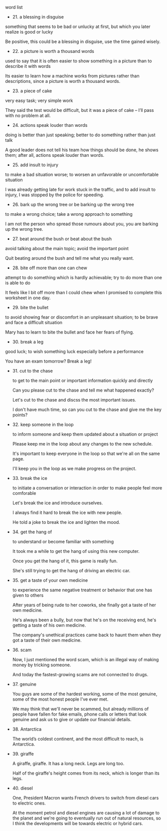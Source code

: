 <head>
     <meta http-equiv="X-UA-Compatible" content="IE=edge">
    <meta name="viewport" content="width=device-width, initial-scale=1.0">
</head>

<link rel="stylesheet" href="words.css">

<mytitle>word list</mytitle><br>

- <word>21. a blessing in disguise</word>

<p class="meaning">something that seems to be bad or unlucky at first, but which you later realize is good or lucky</p>

<p class="example">Be positive, this could be a blessing in disguise, use the time gained wisely.
 </p>

- <word>22. a picture is worth a thousand words</word>

<p class="meaning">used to say that it is often easier to show something in a picture than to describe it with words</p>

<p class="example">Its easier to learn how a machine works from pictures rather than descriptions, since a picture is worth a thousand words.
 </p>

- <word>23. a piece of cake</word>

<p class="meaning">very easy task; very simple work</p>

<p class="example">They said the test would be difficult, but it was a piece of cake – I’ll pass with no problem at all.
 </p>

- <word>24. actions speak louder than words</word>

<p class="meaning">doing is better than just speaking; better to do something rather than just talk</p>

<p class="example">A good leader does not tell his team how things should be done, he shows them; after all, actions speak louder than words.
 </p>

- <word>25. add insult to injury</word>

<p class="meaning">to make a bad situation worse; to worsen an unfavorable or uncomfortable situation</p>

<p class="example">I was already getting late for work stuck in the traffic, and to add insult to injury, I was stopped by the police for speeding.
 </p>

- <word>26. bark up the wrong tree or be barking up the wrong tree</word>

<p class="meaning">to make a wrong choice; take a wrong approach to something</p>

<p class="example">I am not the person who spread those rumours about you, you are barking up the wrong tree.
 </p>

- <word>27. beat around the bush or beat about the bush</word>

<p class="meaning">avoid talking about the main topic; avoid the important point</p>

<p class="example">Quit beating around the bush and tell me what you really want.
 </p>

- <word>28. bite off more than one can chew</word>

<p class="meaning">attempt to do something which is hardly achievable; try to do more than one is able to do</p>

<p class="example">It feels like I bit off more than I could chew when I promised to complete this worksheet in one day.
 </p>

- <word>29. bite the bullet</word>

<p class="meaning">to avoid showing fear or discomfort in an unpleasant situation;  to be brave and face a difficult situation</p>

<p class="example">Mary has to learn to bite the bullet and face her fears of flying.
 </p>

- <word>30. break a leg</word>

<p class="meaning">good luck; to wish something luck especially before a performance</p>

<p class="example">You have an exam tomorrow? Break a leg!
 </p>

- <word>31. cut to the chase</word>
  <p class="meaning">
  to get to the main point or important information quickly and directly
  </p>

  <p class="example">Can you please cut to the chase and tell me what happened exactly? </p>

  <p class="example">Let's cut to the chase and discss the most important issues. </p>
  <p class="example">I don't have much time, so can you cut to the chase and give me the key points? </p>

- <word>32. keep someone in the loop</word>
    <p class="meaning"> to inform someone and keep them updated about a situation or project</p>
  <p class="example">Please keep me in the loop about any changes to the new schedule.</p>

  <p class="example">It's important to keep everyone in the loop so that we're all on the same page.</p>

    <p class="example">I'll keep you in the loop as we make progress on the project.</p>

- <word>33. break the ice</word>
  <p class="meaning"> to initiate a conversation or interaction in order to make people feel more comforable</p>
    <p class="example">Let's break the ice and introduce ourselves.</p>

    <p class="example">I always find it hard to break the ice with new people.</p>
    <p class="example">He told a joke to break the ice and lighten the mood.</p>

- <word>34. get the hang of</word>

    <p class="meaning">to understand or become familiar with something
    </p>
  <p class="example">It took me a while to get the hang of using this new computer. </p>

  <p class="example">Once you get the hang of it, this game is really fun.</p>
  <p class="example">She's still trying to get the hang of driving an electric car.</p>

- <word>35. get a taste of your own medicine</word>
    <p class="meaning">to experience the same negative treatment or behavior that one has given to others</p>
   <p class="example">After years of being rude to her coworks, she finally got a taste of her own medicine.</p>

   <p class="example">He's always been a bully, but now that he's on the receiving end, he's getting a taste of his own medicine.</p>
  <p class="example">The company's unethical practices came back to haunt them when they got a taste of their own medicine.</p>

- <word>36. scam</word>

  <p class="example">Now, I just mentioned the word scam, which is an illegal way of making money by tricking someone. </p>

  <p class="example">And today the fastest-growing scams are not connected to drugs. </p>

- <word>37. genuine</word>

  <p class="example">You guys are some of the hardest working, some  of the most genuine, some of the most honest people I've ever met. </p>

  <p class="example">We may think that we'll never be scammed, but already millions of people have fallen for fake emails, phone calls or letters that look genuine and ask us to give or update our financial details. </p>

- <word>38. Antarctica</word>

  <p class="example">The world’s coldest continent, and the most difficult to reach, is Antarctica. </p>

- <word>39. giraffe</word>

  <p class="example">A giraffe, giraffe. It has a long neck. Legs are long too. </p>

  <p class="example">Half of the giraffe's height comes from its neck, which is longer than its legs. </p>

- <word>40. diesel</word>

  <p class="example">One, President Macron wants French drivers to switch from diesel cars to electric ones. </p>

  <p class="example">At the moment petrol and diesel engines are causing a lot of damage to the planet and we're going to eventually run out of natural resources, so I think the developments will be towards electric or hybrid cars. </p>
